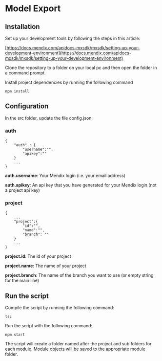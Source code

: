 # Model Export
## Installation
Set up your development tools by following the steps in this article:

[https://docs.mendix.com/apidocs-mxsdk/mxsdk/setting-up-your-development-environment](https://docs.mendix.com/apidocs-mxsdk/mxsdk/setting-up-your-development-environment)

Clone the repository to a folder on your local pc and then open the folder in a command prompt. 

Install project dependencies by running the following command

`npm install`

## Configuration

In the src folder, update the file config.json.

### auth

```
{
    "auth" : {
        "username":"",
        "apikey":""
    }
    ...
}
```

**auth.username**: Your Mendix login (i.e. your email address)

**auth.apikey**: An api key that you have generated for your Mendix login (not a project api key)

### project
```
{
    ...
    "project":{
        "id":"",
        "name":"",
        "branch": ""
    }
    ...
}
```

**project.id**: The id of your project

**project.name**: The name of your project

**project.branch**: The name of the branch you want to use (or empty string for the main line)  

## Run the script
Compile the script by running the following command:

`tsc`

Run the script with the following command:

`npm start`

The script will create a folder named after the project and sub folders for each module. Module objects will be saved to the appropriate module folder.